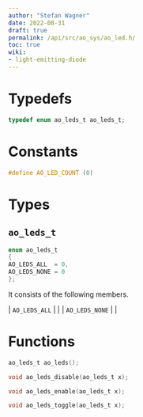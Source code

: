 ```yaml
---
author: "Stefan Wagner"
date: 2022-08-31
draft: true
permalink: /api/src/ao_sys/ao_led.h/
toc: true
wiki:
- light-emitting-diode
---
```


# Typedefs

```c
typedef enum ao_leds_t ao_leds_t;
```

# Constants

```c
#define AO_LED_COUNT (0)
```

# Types

## `ao_leds_t`

```c
enum ao_leds_t
{
AO_LEDS_ALL  = 0,
AO_LEDS_NONE = 0
};
```

It consists of the following members.

| `AO_LEDS_ALL` | |
| `AO_LEDS_NONE` | |

# Functions

```c
ao_leds_t ao_leds();
```

```c
void ao_leds_disable(ao_leds_t x);
```

```c
void ao_leds_enable(ao_leds_t x);
```

```c
void ao_leds_toggle(ao_leds_t x);
```
